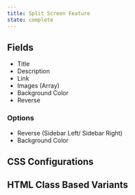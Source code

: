 ```yaml
---
title: Split Screen Feature
state: complete
---
```


## Fields

- Title
- Description
- Link
- Images (Array)
- Background Color
- Reverse

### Options

- Reverse (Sidebar Left/ Sidebar Right)
- Background Color

## CSS Configurations

## HTML Class Based Variants

